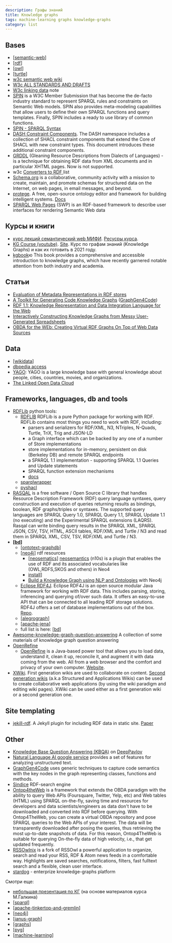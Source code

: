 ```yaml
---
description: Графы знаний
title: Knowledge graphs
tags: machine-learning graphs knowledge-graphs
category: list
---
```

## Bases

- [[semantic-web]]
- [[rdf]]
- [[owl]]
- [[turtle]]
- [w3c semantic web wiki](https://www.w3.org/2001/sw/wiki/Main_Page)
- [W3c ALL STANDARDS AND DRAFTS](https://www.w3.org/TR/?tag=data)
- [W3c linking data](https://www.w3.org/wiki/LinkedData) note
- [SPIN](https://spinrdf.org/) is a W3C Member Submission that has become the de-facto industry standard to represent SPARQL rules and constraints on Semantic Web models. SPIN also provides meta-modeling capabilities that allow users to define their own SPARQL functions and query templates. Finally, SPIN includes a ready to use library of common functions.
- [SPIN - SPARQL Syntax](https://www.w3.org/Submission/spin-sparql/)
- [DASH Constraint Components](https://datashapes.org/constraints.html). The DASH namespace includes a collection of SHACL constraint components that extend the Core of SHACL with new constraint types. This document introduces these additional constraint components.
- [GRDDL](https://www.w3.org/2001/sw/wiki/GRDDL) (Gleaning Resource Descriptions from Dialects of Languages) - is a technique for obtaining RDF data from XML documents and in particular XHTML pages. Now is not supported.
- w3c [Converters to RDF ](https://www.w3.org/wiki/ConverterToRdf) list
- [Schema.org](https://schema.org/) is a collaborative, community activity with a mission to create, maintain, and promote schemas for structured data on the Internet, on web pages, in email messages, and beyond.
- [protege](https://protege.stanford.edu/). A free, open-source ontology editor and framework for building intelligent systems. [Docs](https://protegewiki.stanford.edu/wiki/Main_Page)
- [SPARQL Web Pages](https://uispin.org/) (SWP) is an RDF-based framework to describe user interfaces for rendering Semantic Web data

## Курсы и книги

- [курс лекций семантический web МИФИ](https://www.youtube.com/channel/UCTUhNxKRFtOHIW9ytAHbSDA/videos). [Ресусры курса](http://env-8380827.jelastic.regruhosting.ru/index_x.html).
- [KG Course (youtube)](https://www.youtube.com/playlist?list=PLlmfdv64-P33ROIzuATAWEp0V1jMXAoj_). [Site](https://migalkin.github.io/kgcourse2021/). Курс по графам знаний (Knowledge Graphs) и как их готовить в 2021 году.
- [kgbook](https://kgbook.org/)ю This book provides a comprehensive and accessible introduction to knowledge graphs, which have recently garnered notable attention from both industry and academia.

## Статьи

- [Evaluation of Metadata Representations in RDF stores](http://www.semantic-web-journal.net/system/files/swj1791.pdf)
- [A Toolkit for Generating Code Knowledge Graphs](https://arxiv.org/pdf/2002.09440.pdf) ([GraphGen4Code](https://github.com/wala/graph4code))
- [RDF 1.1: Knowledge Representation and Data Integration Language for the Web](https://arxiv.org/pdf/2001.00432.pdf)
- [Interactively Constructing Knowledge Graphs from Messy User-Generated Spreadsheets](https://arxiv.org/pdf/2103.03537.pdf)
- [OBDA for the WEb: Creating Virtual RDF Graphs On Top of Web Data Sources](https://arxiv.org/pdf/2005.11264.pdf)

## Data

- [[wikidata]]
- [dbpedia access](http://wikidata.dbpedia.org/OnlineAccess)
- [YAGO](https://yago-knowledge.org/): YAGO is a large knowledge base with general knowledge about people, cities, countries, movies, and organizations.
- [The Linked Open Data Cloud](https://lod-cloud.net/)

## Frameworks, languages, db and tools

- [RDFLib](https://github.com/RDFLib) python tools:
  - [RDFLIB](https://github.com/RDFLib/rdflib) RDFLib is a pure Python package for working with RDF. RDFLib contains most things you need to work with RDF, including:
    - parsers and serializers for RDF/XML, N3, NTriples, N-Quads, Turtle, TriX, Trig and JSON-LD
    - a Graph interface which can be backed by any one of a number of Store implementations
    - store implementations for in-memory, persistent on disk (Berkeley DB) and remote SPARQL endpoints
    - a SPARQL 1.1 implementation - supporting SPARQL 1.1 Queries and Update statements
    - SPARQL function extension mechanisms
    - [docs](https://rdflib.readthedocs.io/en/stable/)
  - [sparqlwrapper](https://github.com/RDFLib/sparqlwrapper)
  - [pyshacl](https://github.com/RDFLib/pySHACL)
- [RASQAL](https://librdf.org/rasqal/) is a free software / Open Source C library that handles Resource Description Framework (RDF) query language syntaxes, query construction and execution of queries returning results as bindings, boolean, RDF graphs/triples or syntaxes. The supported query languages are SPARQL Query 1.0, SPARQL Query 1.1, SPARQL Update 1.1 (no executing) and the Experimental SPARQL extensions (LAQRS). Rasqal can write binding query results in the SPARQL XML, SPARQL JSON, CSV, TSV, HTML, ASCII tables, RDF/XML and Turtle / N3 and read them in SPARQL XML, CSV, TSV, RDF/XML and Turtle / N3.
- **[[bd]]**
  - [[ontotext-graphdb]]
  - [[neo4j]] rdf resources
    - [[neosematics]] [neosemantics](https://neo4j.com/labs/neosemantics/) (n10s) is a plugin that enables the use of RDF and its associated vocabularies like (OWL,RDFS,SKOS and others) in Neo4
    - [install](https://neo4j.com/labs/neosemantics/installation/)]
    - [Build a Knowledge Graph using NLP and Ontologies](https://neo4j.com/developer/graph-data-science/build-knowledge-graph-nlp-ontologies/) with Neo4j
  - [Eclipse RDF4J](https://rdf4j.org/). Eclipse RDF4J is an open source modular Java framework for working with RDF data. This includes parsing, storing, inferencing and querying of/over such data. It offers an easy-to-use API that can be connected to all leading RDF storage solutions. RDF4J offers a set of database implementations out of the box. [Repo](https://github.com/eclipse/rdf4j).
  - [[alegrograph]]
  - [[apache-jena]]
  - full list is here: [[bd]]
- [Awesome-knowledge-graph-question-answering](https://github.com/BshoterJ/awesome-kgqa) A collection of some materials of knowledge graph question answering
- [OpenRefine](https://github.com/OpenRefine)
  - [OpenRefine](https://github.com/OpenRefine/OpenRefine) is a Java-based power tool that allows you to load data, understand it, clean it up, reconcile it, and augment it with data coming from the web. All from a web browser and the comfort and privacy of your own computer. [Website](https://openrefine.org/).
- [XWiki](https://www.xwiki.org/xwiki/bin/view/Main/WebHome). First generation wikis are used to collaborate on content. [Second generation wikis](https://www.xwiki.org/xwiki/bin/view/Documentation/UserGuide/Features/SecondGenerationWiki/) (a.k.a Structured and Applications Wikis) can be used to create collaborative web applications (by using the wiki paradigm and editing wiki pages). XWiki can be used either as a first generation wiki or a second generation one.

## Site templating

- [jekill-rdf](https://github.com/AKSW/jekyll-rdf). A Jekyll plugin for including RDF data in static site. [Paper](https://arxiv.org/pdf/2201.00618.pdf)

## Other

- [Knowledge Base Question Answering (KBQA)](http://docs.deeppavlov.ai/en/master/features/models/kbqa.html) on [DeepPavlov](https://github.com/deeppavlov/DeepPavlov)
- [Natural Language AI google service](https://cloud.google.com/natural-language#section-5) provides a set of features for analyzing unstructured text.
- [GraphGen4Code](https://github.com/wala/graph4code) uses generic techniques to capture code semantics with the key nodes in the graph representing classes, functions and methods.
- [Sindice](https://sindice.com/developers/welcome.html) RDF-search engine
- [Ontop4theWeb](https://github.com/ConstantB/Ontop4TheWeb) is a framework that extends the OBDA paradigm with the ability to query Web APIs (Foursquare, Twitter, Yelp, etc) and Web tables (HTML) using SPARQL on-the-fly, saving time and resources for developers and data scientists/engineers as data don't have to be downloaded and converted into RDF before querying. With Ontop4TheWeb, you can create a virtual OBDA repository and pose SPARQL queries to the Web APIs of your interest. The data will be transparently downloaded after posing the queries, thus retrieving the most up-to-date snapshots of data. For this reason, Ontop4TheWeb is suitable for querying On-the-fly data of high velocity, i.e., that get updated frequently.
- [RSSOwlnix](https://github.com/Xyrio/RSSOwlnix) is a fork of RSSOwl a powerful application to organize, search and read your RSS, RDF & Atom news feeds in a comfortable way. Highlights are saved searches, notifications, filters, fast fulltext search and a flexible, clean user interface.
- [stardog](https://www.stardog.com/) - enterprize knowledge-graphs platform

Смотри еще:

- [небольшая презентация по КГ](https://docs.google.com/presentation/d/1Artsa47IV_dSZkz7smXyAVZQmn3xDeZRO9Z_hVklirs/edit?usp=sharing) (на основе материалов курса М.Галкина)
- [[sparql]]
- [[apache-tinkertop-and-gremlin]]
- [[neo4j]]
- [[janus-graph]]
- [[graphs]]
- [[pyg]]
- [[machine-learning]]

[//begin]: # "Autogenerated link references for markdown compatibility"
[semantic-web]: ../notes/semantic-web "Semantic web"
[rdf]: ../notes/rdf "RDF"
[owl]: ../notes/owl "OWL ontology"
[turtle]: ../notes/turtle "Turtle for RDF"
[wikidata]: wikidata "Wikidata"
[bd]: bd "Data Bases"
[ontotext-graphdb]: ../notes/ontotext-graphdb "Ontotext graph-db"
[neo4j]: ../notes/neo4j "Neo4j graph data base"
[neosematics]: ../notes/neosematics "Neosematics"
[alegrograph]: ../notes/alegrograph "Alegro graph"
[apache-jena]: ../notes/apache-jena "Apache JENA"
[sparql]: ../notes/sparql "SPARQL"
[apache-tinkertop-and-gremlin]: ../notes/apache-tinkertop-and-gremlin "Apache TinkerPop and Gremlin"
[janus-graph]: ../notes/janus-graph "Janus Graph"
[graphs]: graphs "Machine learning with graphs"
[pyg]: ../notes/pyg "Pytorch geometric"
[machine-learning]: machine-learning "Алгоритмы машинного обучения"
[//end]: # "Autogenerated link references"
[//begin]: # "Autogenerated link references for markdown compatibility"
[semantic-web]: ../notes/semantic-web "Semantic web"
[rdf]: ../notes/rdf "RDF"
[owl]: ../notes/owl "OWL ontology"
[turtle]: ../notes/turtle "Turtle for RDF"
[wikidata]: wikidata "Wikidata"
[bd]: bd "Data Bases"
[ontotext-graphdb]: ../notes/ontotext-graphdb "Ontotext graph-db"
[neo4j]: ../notes/neo4j "Neo4j graph data base"
[neosematics]: ../notes/neosematics "Neosematics"
[alegrograph]: ../notes/alegrograph "Alegro graph"
[apache-jena]: ../notes/apache-jena "Apache JENA"
[bd]: bd "Data Bases"
[sparql]: ../notes/sparql "SPARQL"
[apache-tinkertop-and-gremlin]: ../notes/apache-tinkertop-and-gremlin "Apache TinkerPop and Gremlin"
[neo4j]: ../notes/neo4j "Neo4j graph data base"
[janus-graph]: ../notes/janus-graph "Janus Graph"
[graphs]: graphs "Machine learning with graphs"
[pyg]: ../notes/pyg "Pytorch geometric"
[machine-learning]: machine-learning "Алгоритмы машинного обучения"
[//end]: # "Autogenerated link references"